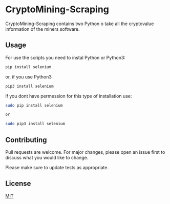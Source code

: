 # CryptoMining-Scraping

CryptoMining-Scraping contains two Python o take all the cryptovalue information of the miners software.

## Usage

For use the scripts you need to instal Python or Python3:

```bash
pip install selenium
```
or, if you use Python3

```bash
pip3 install selenium
```

if you dont have permession for this type of installation use:

```bash
sudo pip install selenium

or

sudo pip3 install selenium
```
## Contributing
Pull requests are welcome. For major changes, please open an issue first to discuss what you would like to change.

Please make sure to update tests as appropriate.

## License
[MIT](https://choosealicense.com/licenses/mit/)